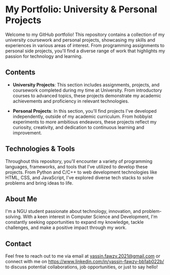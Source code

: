 # My Portfolio: University & Personal Projects

Welcome to my GitHub portfolio! This repository contains a collection of my university coursework and personal projects, showcasing my skills and experiences in various areas of interest. From programming assignments to personal side projects, you'll find a diverse range of work that highlights my passion for technology and learning.

## Contents

- **University Projects**: This section includes assignments, projects, and coursework completed during my time at University. From introductory courses to advanced topics, these projects demonstrate my academic achievements and proficiency in relevant technologies.

- **Personal Projects**: In this section, you'll find projects I've developed independently, outside of my academic curriculum. From hobbyist experiments to more ambitious endeavors, these projects reflect my curiosity, creativity, and dedication to continuous learning and improvement.

## Technologies & Tools

Throughout this repository, you'll encounter a variety of programming languages, frameworks, and tools that I've utilized to develop these projects. From Python and C/C++ to web development technologies like HTML, CSS, and JavaScript, I've explored diverse tech stacks to solve problems and bring ideas to life.

## About Me

I'm a NGU student passionate about technology, innovation, and problem-solving. With a keen interest in Computer Science and Development, I'm constantly seeking opportunities to expand my knowledge, tackle challenges, and make a positive impact through my work.

## Contact

Feel free to reach out to me via email at yassin.fawzy.2021@gmail.com or connect with me on https://www.linkedin.com/in/yassin-fawzy-bb1ab022b/ to discuss potential collaborations, job opportunities, or just to say hello!
